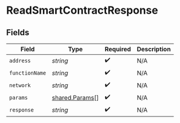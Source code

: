 # ReadSmartContractResponse


## Fields

| Field                                            | Type                                             | Required                                         | Description                                      |
| ------------------------------------------------ | ------------------------------------------------ | ------------------------------------------------ | ------------------------------------------------ |
| `address`                                        | *string*                                         | :heavy_check_mark:                               | N/A                                              |
| `functionName`                                   | *string*                                         | :heavy_check_mark:                               | N/A                                              |
| `network`                                        | *string*                                         | :heavy_check_mark:                               | N/A                                              |
| `params`                                         | [shared.Params](../../models/shared/params.md)[] | :heavy_check_mark:                               | N/A                                              |
| `response`                                       | *string*                                         | :heavy_check_mark:                               | N/A                                              |